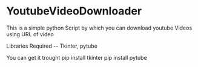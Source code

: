 # YoutubeVideoDownloader

This is a simple python Script by which you can download youtube Videos using URL of video

Libraries Required -- Tkinter, pytube

You can get it trought
pip install tkinter
pip install pytube
